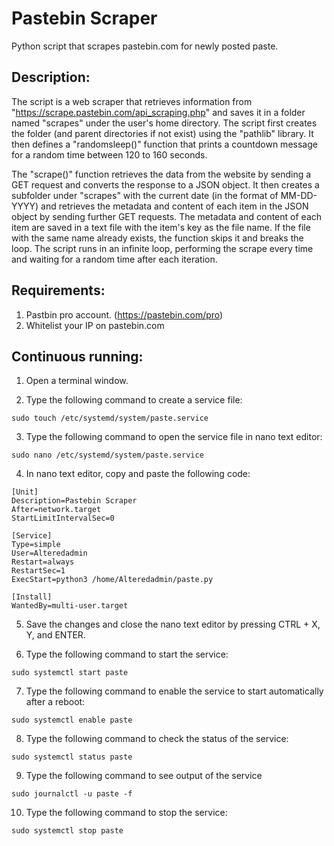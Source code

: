 # Pastebin Scraper

 Python script that scrapes pastebin.com for newly posted paste.

## Description:

The script is a web scraper that retrieves information from "https://scrape.pastebin.com/api_scraping.php" and saves it in a folder named "scrapes" 
under the user's home directory. The script first creates the folder (and parent directories if not exist) using the "pathlib" library. 
It then defines a "randomsleep()" function that prints a countdown message for a random time between 120 to 160 seconds.

The "scrape()" function retrieves the data from the website by sending a GET request and converts the response to a JSON object. 
It then creates a subfolder under "scrapes" with the current date (in the format of MM-DD-YYYY) and retrieves the metadata and content of each item 
in the JSON object by sending further GET requests. The metadata and content of each item are saved in a text file with the item's key as the file name. 
If the file with the same name already exists, the function skips it and breaks the loop. The script runs in an infinite loop, performing the scrape 
every time and waiting for a random time after each iteration.

## Requirements:

1. Pastbin pro account. (https://pastebin.com/pro)
2. Whitelist your IP on pastebin.com

## Continuous running:

1. Open a terminal window.

2. Type the following command to create a service file:

```
sudo touch /etc/systemd/system/paste.service
```

3. Type the following command to open the service file in nano text editor:

```
sudo nano /etc/systemd/system/paste.service
```

4. In nano text editor, copy and paste the following code:

```
[Unit]
Description=Pastebin Scraper
After=network.target
StartLimitIntervalSec=0

[Service]
Type=simple
User=Alteredadmin
Restart=always
RestartSec=1
ExecStart=python3 /home/Alteredadmin/paste.py

[Install]
WantedBy=multi-user.target

```

5. Save the changes and close the nano text editor by pressing CTRL + X, Y, and ENTER.

6. Type the following command to start the service:


```
sudo systemctl start paste
```

7. Type the following command to enable the service to start automatically after a reboot:


```
sudo systemctl enable paste

```

8. Type the following command to check the status of the service:

```
sudo systemctl status paste

```

9. Type the following command to see output of the service

```
sudo journalctl -u paste -f

```

10. Type the following command to stop the service:

```
sudo systemctl stop paste
```
